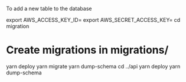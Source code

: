 To add a new table to the database

export AWS_ACCESS_KEY_ID=<your-key-here>
export AWS_SECRET_ACCESS_KEY=<your-secret-key-here>
cd migration
# Create migrations in migrations/
yarn deploy
yarn migrate
yarn dump-schema
cd ../api
yarn deploy
yarn dump-schema
